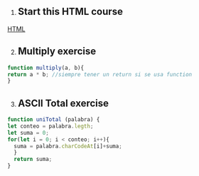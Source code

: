 1. ## Start this HTML course
[HTML](SESION/README.md)

2. ## Multiply exercise
```javascript
function multiply(a, b){
return a * b; //siempre tener un return si se usa function
}
```

3. ## ASCII Total exercise
```javascript
function uniTotal (palabra) {
let conteo = palabra.legth;
let suma = 0;
for(let i = 0; i < conteo; i++){
  suma = palabra.charCodeAt[i]+suma;
  }
  return suma;
}
```